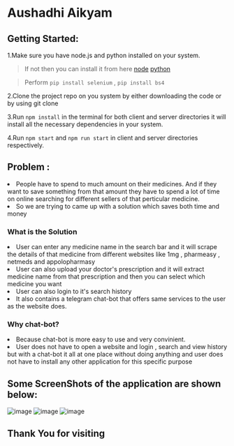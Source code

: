 # Aushadhi Aikyam

<h2>Getting Started:</h2>
1.Make sure you have node.js and python installed on your system. 
  
>If not then you can install it from here [node](https://nodejs.org/en/) [python](https://www.python.org/downloads/)

>Perform ```pip install selenium``` , ```pip install bs4``` 

2.Clone the project repo on you system by either downloading the code or by using git clone

3.Run ```npm install``` in the terminal for both client and server directories it will install all the necessary dependencies in your system.

4.Run ```npm start``` and ```npm run start``` in client and server directories respectively.

<h2>Problem : </h2>
<li>People have to spend to much amount on their medicines. And if they want to save something from that amount they have to spend a lot of time on online searching for different sellers of that perticular medicine.
<li>So we are trying to came up with a solution which saves both time and money

<h3>What is the Solution</h3>
<li>User can enter any medicine name in the search bar and it will scrape the details of that medicine from different websites like 1mg , pharmeasy , netmeds and appolopharmasy
<li>User can also upload your doctor's prescription and it will extract medicine name from that prescription and then you can select which medicine you want
<li>User can also login to it's search history
<li>It also contains a telegram chat-bot that offers same services to the user as the website does.

<h3>Why chat-bot?</h3>
<li>Because chat-bot is more easy to use and very convinient.
<li>User does not have to open a website and login , search and view history but with a chat-bot it all at one place without doing anything and user does not have to install any other application for this specific purpose

<h2> Some ScreenShots of the application are shown below: </h2>

![image](https://user-images.githubusercontent.com/100745680/231775938-e5ca98a9-ce75-4881-8f25-690ae7503d91.png)
![image](https://user-images.githubusercontent.com/100745680/231277569-63510ea1-6d96-48a3-a46c-7b9363bb1821.png)
![image](https://user-images.githubusercontent.com/100745680/231776327-b6ff1bdf-7771-4f9d-8d24-49eaf78457d3.png)



<h2>Thank You for visiting</h2>
